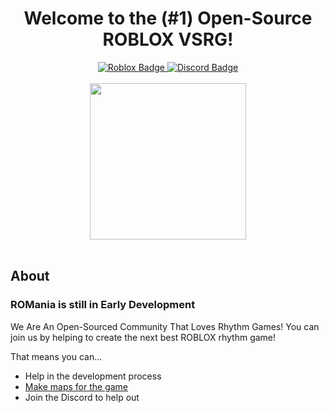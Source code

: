 <div id="header" align="center">
  
  # Welcome to the (#1) **Open-Source** ROBLOX VSRG!
  
  <a href="https://www.roblox.com/games/5033496513/ROMania">
      <img src="https://img.shields.io/badge/Roblox-red?style=for-the-badge&logo=roblox&logoColor=white" alt="Roblox Badge"/>
  </a>
  <a href="https://discord.gg/7Kbe8q5PPd">
      <img src="https://img.shields.io/badge/Discord-blue?style=for-the-badge&logo=discord&logoColor=white" alt="Discord Badge"/>
  </a>
</div>

<br>

<div align="center">
  <img src="https://raw.githubusercontent.com/RenderingByte/ROMania/master/ROManiaIcon.png" width="250"/>
 </div>
 
 <br>
 
 ## About
 
 ### **ROMania is still in Early Development**
 
 We Are An Open-Sourced Community That Loves Rhythm Games!
 You can join us by helping to create the next best ROBLOX rhythm game!
 
That means you can...
 
 * Help in the development process
 * <a href="https://github.com/RenderingByte/ROMania/discussions/2">Make maps for the game</a>
 * Join the Discord to help out
